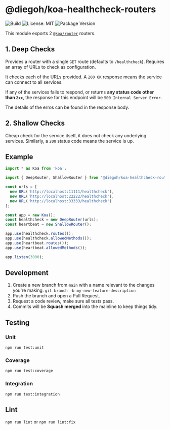 # @diegoh/koa-healthcheck-routers

![Build](https://github.com/diegoh/koa-healthcheck-routers/workflows/Build/badge.svg)
![License: MIT](https://img.shields.io/badge/License-MIT-blue.svg)
![Package Version](https://img.shields.io/npm/v/@diegoh/koa-healthcheck-routers)

This module exports 2 [`@koa/router`](https://github.com/koajs/router) routers.

## 1. Deep Checks

Provides a router with a single `GET` route (defaults to `/healthcheck`).
Requires an array of URLs to check as configuration.

It checks each of the URLs provided. A `200 OK` response means the service can connect to all services.

If any of the services fails to respond, or returns **any status code other than `2xx`**, the response for this endpoint will be `500 Internal Server Error`.

The details of the erros can be found in the response body.

## 2. Shallow Checks

Cheap check for the service itself, it does not check any underlying services.
Similarly, a `200` status code means the service is up.

## Example

```js
import * as Koa from 'koa';

import { DeepRouter, ShallowRouter } from '@diegoh/koa-healthcheck-routers';

const urls = [
  new URL('http://localhost:11111/healthcheck'),
  new URL('http://localhost:22222/healthcheck'),
  new URL('http://localhost:33333/healthcheck')
];

const app = new Koa();
const healthcheck = new DeepRouter(urls);
const heartbeat = new ShallowRouter();

app.use(healthcheck.routes());
app.use(healthcheck.allowedMethods());
app.use(heartbeat.routes());
app.use(heartbeat.allowedMethods());

app.listen(3000);
```

## Development

1. Create a new branch from `main` with a name relevant to the changes you're making. `git branch -b my-new-feature-description`
2. Push the branch and open a Pull Request.
3. Request a code review, make sure all tests pass.
4. Commits will be **Squash merged** into the mainline to keep things tidy.

## Testing

### Unit

`npm run test:unit`

### Coverage

`npm run test:coverage`

### Integration

`npm run test:integration`

## Lint

`npm run lint` or `npm run lint:fix`
